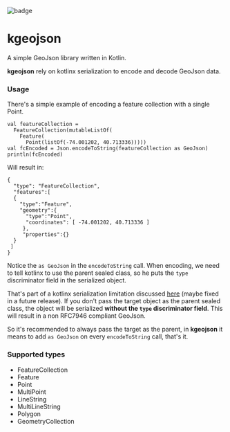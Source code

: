 ![badge](https://maven-badges.herokuapp.com/maven-central/mobi.waterdog.kgeojson/kgeojson/badge.svg)

# kgeojson

A simple GeoJson library written in Kotlin.

**kgeojson** rely on kotlinx serialization to encode and decode GeoJson data.

### Usage

There's a simple example of encoding a feature collection with a single Point. 

    val featureCollection = 
      FeatureCollection(mutableListOf(
        Feature(
          Point(listOf(-74.001202, 40.713336)))))
    val fcEncoded = Json.encodeToString(featureCollection as GeoJson)
    println(fcEncoded)
    
Will result in:

    {
      "type": "FeatureCollection",
      "features":[
      {
        "type":"Feature",
        "geometry":{
          "type":"Point",
          "coordinates": [ -74.001202, 40.713336 ]
         },
         "properties":{}
      }
     ]
    }

Notice the `as GeoJson` in the `encodeToString` call. When encoding, we need to tell kotlinx to use the parent sealed class, so he puts the `type` discriminator field in the serialized object.

That's part of a kotlinx serialization limitation discussed [here](https://github.com/Kotlin/kotlinx.serialization/issues/1194) (maybe fixed in a future release). If you don't pass the target object as the parent sealed class, the object will be serialized **without the `type` discriminator field**. This will result in a non RFC7946 compliant GeoJson.

So it's recommended to always pass the target as the parent, in **kgeojson** it means to add `as GeoJson` on every `encodeToString` call, that's it.

### Supported types
- FeatureCollection
- Feature
- Point
- MultiPoint
- LineString
- MultiLineString
- Polygon
- GeometryCollection
